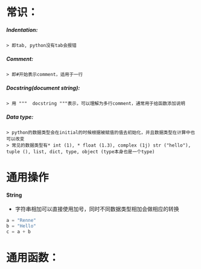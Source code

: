 # 常识：
##### Indentation: 
	> 即tab, python没有tab会报错
##### Comment: 
	> 即#开始表示comment，适用于一行
##### Docstring(document string): 
	> 用 """  docstring """表示，可以理解为多行comment，通常用于给函数添加说明
##### Data type: 
	> python的数据类型会在initial的时候根据被赋值的值去初始化，并且数据类型在计算中也可以改变
	> 常见的数据类型有* int (1), * float (1.3), complex (1j) str ("hello"), tuple (), list, dict, type, object (type本身也是一个type)


# 通用操作
#### String
* 字符串相加可以直接使用加号，同时不同数据类型相加会做相应的转换
```python
a = "Renne"
b = "Hello"
c = a + b
```

# 通用函数：


